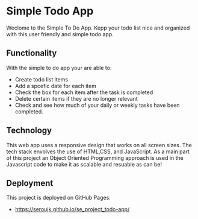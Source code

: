 # Simple Todo App

Weclome to the Simple To Do App. Kepp your todo list nice and organized with this user friendly and simple todo app.

## Functionality

With the simple to do app your are able to:
- Create todo list items
- Add a spcefic date for each item
- Check the box for each item after the task is completed
- Delete certain items if they are no longer relevant
- Check and see how much of your daily or weekly tasks have been completed.

## Technology

This web app uses a responsive design that works on all screen sizes.
The tech stack envolves the use of HTML,CSS, and JavaScript.
As a main part of this project an Object Oriented Programming approach is used 
in the Javascript code to make it as scalable and resuable as can be!

## Deployment

This project is deployed on GitHub Pages:

- https://seroujk.github.io/se_project_todo-app/